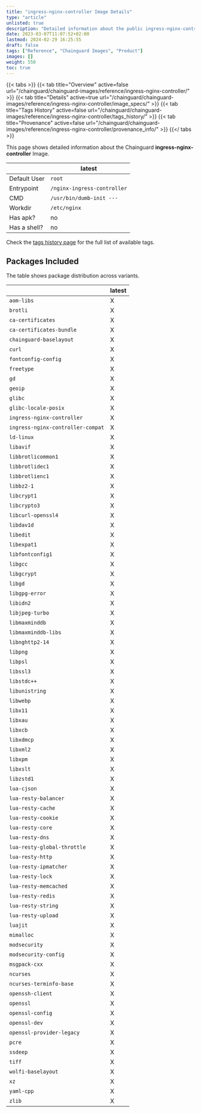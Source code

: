 ```yaml
---
title: "ingress-nginx-controller Image Details"
type: "article"
unlisted: true
description: "Detailed information about the public ingress-nginx-controller Chainguard Image."
date: 2023-03-07T11:07:52+02:00
lastmod: 2024-02-29 16:25:55
draft: false
tags: ["Reference", "Chainguard Images", "Product"]
images: []
weight: 550
toc: true
---
```


{{< tabs >}}
{{< tab title="Overview" active=false url="/chainguard/chainguard-images/reference/ingress-nginx-controller/" >}}
{{< tab title="Details" active=true url="/chainguard/chainguard-images/reference/ingress-nginx-controller/image_specs/" >}}
{{< tab title="Tags History" active=false url="/chainguard/chainguard-images/reference/ingress-nginx-controller/tags_history/" >}}
{{< tab title="Provenance" active=false url="/chainguard/chainguard-images/reference/ingress-nginx-controller/provenance_info/" >}}
{{</ tabs >}}

This page shows detailed information about the Chainguard **ingress-nginx-controller** Image.

|              | latest                      |
|--------------|-----------------------------|
| Default User | `root`                      |
| Entrypoint   | `/nginx-ingress-controller` |
| CMD          | `/usr/bin/dumb-init ---`    |
| Workdir      | `/etc/nginx`                |
| Has apk?     | no                          |
| Has a shell? | no                          |

Check the [tags history page](/chainguard/chainguard-images/reference/ingress-nginx-controller/tags_history/) for the full list of available tags.

## Packages Included
The table shows package distribution across variants.

|                                   | latest |
|-----------------------------------|--------|
| `aom-libs`                        | X      |
| `brotli`                          | X      |
| `ca-certificates`                 | X      |
| `ca-certificates-bundle`          | X      |
| `chainguard-baselayout`           | X      |
| `curl`                            | X      |
| `fontconfig-config`               | X      |
| `freetype`                        | X      |
| `gd`                              | X      |
| `geoip`                           | X      |
| `glibc`                           | X      |
| `glibc-locale-posix`              | X      |
| `ingress-nginx-controller`        | X      |
| `ingress-nginx-controller-compat` | X      |
| `ld-linux`                        | X      |
| `libavif`                         | X      |
| `libbrotlicommon1`                | X      |
| `libbrotlidec1`                   | X      |
| `libbrotlienc1`                   | X      |
| `libbz2-1`                        | X      |
| `libcrypt1`                       | X      |
| `libcrypto3`                      | X      |
| `libcurl-openssl4`                | X      |
| `libdav1d`                        | X      |
| `libedit`                         | X      |
| `libexpat1`                       | X      |
| `libfontconfig1`                  | X      |
| `libgcc`                          | X      |
| `libgcrypt`                       | X      |
| `libgd`                           | X      |
| `libgpg-error`                    | X      |
| `libidn2`                         | X      |
| `libjpeg-turbo`                   | X      |
| `libmaxminddb`                    | X      |
| `libmaxminddb-libs`               | X      |
| `libnghttp2-14`                   | X      |
| `libpng`                          | X      |
| `libpsl`                          | X      |
| `libssl3`                         | X      |
| `libstdc++`                       | X      |
| `libunistring`                    | X      |
| `libwebp`                         | X      |
| `libx11`                          | X      |
| `libxau`                          | X      |
| `libxcb`                          | X      |
| `libxdmcp`                        | X      |
| `libxml2`                         | X      |
| `libxpm`                          | X      |
| `libxslt`                         | X      |
| `libzstd1`                        | X      |
| `lua-cjson`                       | X      |
| `lua-resty-balancer`              | X      |
| `lua-resty-cache`                 | X      |
| `lua-resty-cookie`                | X      |
| `lua-resty-core`                  | X      |
| `lua-resty-dns`                   | X      |
| `lua-resty-global-throttle`       | X      |
| `lua-resty-http`                  | X      |
| `lua-resty-ipmatcher`             | X      |
| `lua-resty-lock`                  | X      |
| `lua-resty-memcached`             | X      |
| `lua-resty-redis`                 | X      |
| `lua-resty-string`                | X      |
| `lua-resty-upload`                | X      |
| `luajit`                          | X      |
| `mimalloc`                        | X      |
| `modsecurity`                     | X      |
| `modsecurity-config`              | X      |
| `msgpack-cxx`                     | X      |
| `ncurses`                         | X      |
| `ncurses-terminfo-base`           | X      |
| `openssh-client`                  | X      |
| `openssl`                         | X      |
| `openssl-config`                  | X      |
| `openssl-dev`                     | X      |
| `openssl-provider-legacy`         | X      |
| `pcre`                            | X      |
| `ssdeep`                          | X      |
| `tiff`                            | X      |
| `wolfi-baselayout`                | X      |
| `xz`                              | X      |
| `yaml-cpp`                        | X      |
| `zlib`                            | X      |

